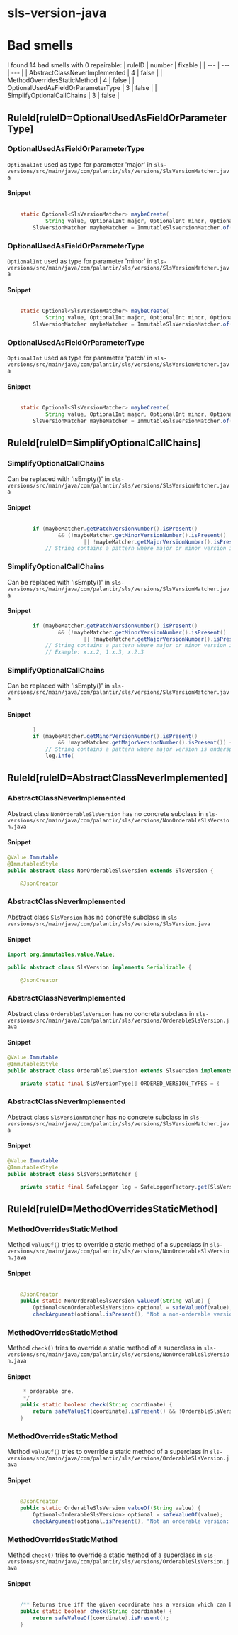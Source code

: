 # sls-version-java 
 
# Bad smells
I found 14 bad smells with 0 repairable:
| ruleID | number | fixable |
| --- | --- | --- |
| AbstractClassNeverImplemented | 4 | false |
| MethodOverridesStaticMethod | 4 | false |
| OptionalUsedAsFieldOrParameterType | 3 | false |
| SimplifyOptionalCallChains | 3 | false |
## RuleId[ruleID=OptionalUsedAsFieldOrParameterType]
### OptionalUsedAsFieldOrParameterType
`OptionalInt` used as type for parameter 'major'
in `sls-versions/src/main/java/com/palantir/sls/versions/SlsVersionMatcher.java`
#### Snippet
```java

    static Optional<SlsVersionMatcher> maybeCreate(
            String value, OptionalInt major, OptionalInt minor, OptionalInt patch) {
        SlsVersionMatcher maybeMatcher = ImmutableSlsVersionMatcher.of(value, major, minor, patch);

```

### OptionalUsedAsFieldOrParameterType
`OptionalInt` used as type for parameter 'minor'
in `sls-versions/src/main/java/com/palantir/sls/versions/SlsVersionMatcher.java`
#### Snippet
```java

    static Optional<SlsVersionMatcher> maybeCreate(
            String value, OptionalInt major, OptionalInt minor, OptionalInt patch) {
        SlsVersionMatcher maybeMatcher = ImmutableSlsVersionMatcher.of(value, major, minor, patch);

```

### OptionalUsedAsFieldOrParameterType
`OptionalInt` used as type for parameter 'patch'
in `sls-versions/src/main/java/com/palantir/sls/versions/SlsVersionMatcher.java`
#### Snippet
```java

    static Optional<SlsVersionMatcher> maybeCreate(
            String value, OptionalInt major, OptionalInt minor, OptionalInt patch) {
        SlsVersionMatcher maybeMatcher = ImmutableSlsVersionMatcher.of(value, major, minor, patch);

```

## RuleId[ruleID=SimplifyOptionalCallChains]
### SimplifyOptionalCallChains
Can be replaced with 'isEmpty()'
in `sls-versions/src/main/java/com/palantir/sls/versions/SlsVersionMatcher.java`
#### Snippet
```java

        if (maybeMatcher.getPatchVersionNumber().isPresent()
                && (!maybeMatcher.getMinorVersionNumber().isPresent()
                        || !maybeMatcher.getMajorVersionNumber().isPresent())) {
            // String contains a pattern where major or minor version is underspecified.
```

### SimplifyOptionalCallChains
Can be replaced with 'isEmpty()'
in `sls-versions/src/main/java/com/palantir/sls/versions/SlsVersionMatcher.java`
#### Snippet
```java
        if (maybeMatcher.getPatchVersionNumber().isPresent()
                && (!maybeMatcher.getMinorVersionNumber().isPresent()
                        || !maybeMatcher.getMajorVersionNumber().isPresent())) {
            // String contains a pattern where major or minor version is underspecified.
            // Example: x.x.2, 1.x.3, x.2.3
```

### SimplifyOptionalCallChains
Can be replaced with 'isEmpty()'
in `sls-versions/src/main/java/com/palantir/sls/versions/SlsVersionMatcher.java`
#### Snippet
```java
        }
        if (maybeMatcher.getMinorVersionNumber().isPresent()
                && !maybeMatcher.getMajorVersionNumber().isPresent()) {
            // String contains a pattern where major version is underspecified. Example: x.2.x
            log.info(
```

## RuleId[ruleID=AbstractClassNeverImplemented]
### AbstractClassNeverImplemented
Abstract class `NonOrderableSlsVersion` has no concrete subclass
in `sls-versions/src/main/java/com/palantir/sls/versions/NonOrderableSlsVersion.java`
#### Snippet
```java
@Value.Immutable
@ImmutablesStyle
public abstract class NonOrderableSlsVersion extends SlsVersion {

    @JsonCreator
```

### AbstractClassNeverImplemented
Abstract class `SlsVersion` has no concrete subclass
in `sls-versions/src/main/java/com/palantir/sls/versions/SlsVersion.java`
#### Snippet
```java
import org.immutables.value.Value;

public abstract class SlsVersion implements Serializable {

    @JsonCreator
```

### AbstractClassNeverImplemented
Abstract class `OrderableSlsVersion` has no concrete subclass
in `sls-versions/src/main/java/com/palantir/sls/versions/OrderableSlsVersion.java`
#### Snippet
```java
@Value.Immutable
@ImmutablesStyle
public abstract class OrderableSlsVersion extends SlsVersion implements Comparable<OrderableSlsVersion> {

    private static final SlsVersionType[] ORDERED_VERSION_TYPES = {
```

### AbstractClassNeverImplemented
Abstract class `SlsVersionMatcher` has no concrete subclass
in `sls-versions/src/main/java/com/palantir/sls/versions/SlsVersionMatcher.java`
#### Snippet
```java
@Value.Immutable
@ImmutablesStyle
public abstract class SlsVersionMatcher {

    private static final SafeLogger log = SafeLoggerFactory.get(SlsVersionMatcher.class);
```

## RuleId[ruleID=MethodOverridesStaticMethod]
### MethodOverridesStaticMethod
Method `valueOf()` tries to override a static method of a superclass
in `sls-versions/src/main/java/com/palantir/sls/versions/NonOrderableSlsVersion.java`
#### Snippet
```java

    @JsonCreator
    public static NonOrderableSlsVersion valueOf(String value) {
        Optional<NonOrderableSlsVersion> optional = safeValueOf(value);
        checkArgument(optional.isPresent(), "Not a non-orderable version: {value}", UnsafeArg.of("value", value));
```

### MethodOverridesStaticMethod
Method `check()` tries to override a static method of a superclass
in `sls-versions/src/main/java/com/palantir/sls/versions/NonOrderableSlsVersion.java`
#### Snippet
```java
     * orderable one.
     */
    public static boolean check(String coordinate) {
        return safeValueOf(coordinate).isPresent() && !OrderableSlsVersion.check(coordinate);
    }
```

### MethodOverridesStaticMethod
Method `valueOf()` tries to override a static method of a superclass
in `sls-versions/src/main/java/com/palantir/sls/versions/OrderableSlsVersion.java`
#### Snippet
```java

    @JsonCreator
    public static OrderableSlsVersion valueOf(String value) {
        Optional<OrderableSlsVersion> optional = safeValueOf(value);
        checkArgument(optional.isPresent(), "Not an orderable version: {value}", UnsafeArg.of("value", value));
```

### MethodOverridesStaticMethod
Method `check()` tries to override a static method of a superclass
in `sls-versions/src/main/java/com/palantir/sls/versions/OrderableSlsVersion.java`
#### Snippet
```java

    /** Returns true iff the given coordinate has a version which can be parsed into a valid orderable SLS version. */
    public static boolean check(String coordinate) {
        return safeValueOf(coordinate).isPresent();
    }
```

